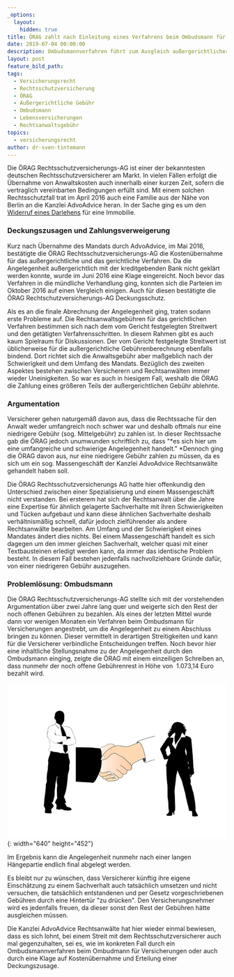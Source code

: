 ```yaml
---
_options:
  layout:
    hidden: true
title: ÖRAG zahlt nach Einleitung eines Verfahrens beim Ombudsmann für Versicherungen
date: 2019-07-04 00:00:00
description: Ombudsmannverfahren führt zum Ausgleich außergerichtlicher Rechtsanwaltskosten
layout: post
feature_bild_path:
tags:
  - Versicherungsrecht
  - Rechtsschutzversicherung
  - ÖRAG
  - Außergerichtliche Gebühr
  - Ombudsmann
  - Lebensversicherungen
  - Rechtsanwaltsgebühr
topics:
  - versicherungsrecht
author: dr-sven-tintemann
---
```


Die ÖRAG Rechtsschutzversicherungs-AG ist einer der bekanntesten deutschen Rechtsschutzversicherer am Markt. In vielen F&auml;llen erfolgt die &Uuml;bernahme von Anwaltskosten auch innerhalb einer kurzen Zeit, sofern die vertraglich vereinbarten Bedingungen erf&uuml;llt sind. Mit einem solchen Rechtsschutzfall trat im April 2016 auch eine Familie aus der N&auml;he von Berlin an die Kanzlei AdvoAdvice heran. In der Sache ging es um den [Widerruf eines Darlehens](https://advoadvice.de/themen/bank-und-kapitalmarktrecht/)&nbsp;f&uuml;r eine Immobilie.&nbsp;

### Deckungszusagen und Zahlungsverweigerung

Kurz nach &Uuml;bernahme des Mandats durch AdvoAdvice, im Mai 2016, best&auml;tigte die ÖRAG Rechtsschutzversicherungs-AG die Kosten&uuml;bernahme f&uuml;r das au&szlig;ergerichtliche und das gerichtliche Verfahren. Da die Angelegenheit au&szlig;ergerichtlich mit der kreditgebenden Bank nicht gekl&auml;rt werden konnte, wurde im Juni 2016 eine Klage eingereicht. Noch bevor das Verfahren in die m&uuml;ndliche Verhandlung ging, konnten sich die Parteien im Oktober 2016 auf einen Vergleich einigen. Auch f&uuml;r diesen best&auml;tigte die ÖRAG Rechtschutzversicherungs-AG Deckungsschutz.

Als es an die finale Abrechnung der Angelegenheit ging, traten sodann erste Probleme auf. Die Rechtsanwaltsgeb&uuml;hren f&uuml;r das gerichtlichen Verfahren bestimmen sich nach dem vom Gericht festgelegten Streitwert und den get&auml;tigten Verfahrensschritten. In diesem Rahmen gibt es auch kaum Spielraum f&uuml;r Diskussionen. Der vom Gericht festgelegte Streitwert ist &uuml;blicherweise f&uuml;r die au&szlig;ergerichtliche Geb&uuml;hrenberechnung ebenfalls bindend. Dort richtet sich die Anwaltsgeb&uuml;hr aber ma&szlig;geblich nach der Schwierigkeit und dem Umfang des Mandats. Bez&uuml;glich des zweiten Aspektes bestehen zwischen Versicherern und Rechtsanw&auml;lten immer wieder Uneinigkeiten. So war es auch in hiesigem Fall, weshalb die ÖRAG die Zahlung eines grö&szlig;eren Teils der au&szlig;ergerichtlichen Geb&uuml;hr ablehnte.

### Argumentation&nbsp;

Versicherer gehen naturgem&auml;&szlig; davon aus, dass die Rechtssache f&uuml;r den Anwalt weder umfangreich noch schwer war und deshalb oftmals nur eine niedrigere Geb&uuml;hr (sog. Mittelgeb&uuml;hr) zu zahlen ist. In dieser Rechtssache gab die ÖRAG jedoch unumwunden schriftlich zu, dass "*es sich hier um eine umfangreiche und schwierige Angelegenheit handelt."&nbsp;*Dennoch ging die ÖRAG davon aus, nur eine niedrigere Geb&uuml;hr zahlen zu m&uuml;ssen, da es sich um ein sog. Massengesch&auml;ft der Kanzlei AdvoAdvice Rechtsanw&auml;lte gehandelt haben soll.

Die ÖRAG Rechtsschutzversicherungs AG hatte hier offenkundig den Unterschied zwischen einer Spezialisierung und einem Massengesch&auml;ft nicht verstanden. Bei ersterem hat sich der Rechtsanwalt &uuml;ber die Jahre eine Expertise f&uuml;r &auml;hnlich gelagerte Sachverhalte mit ihren Schwierigkeiten und T&uuml;cken aufgebaut und kann diese &auml;hnlichen Sachverhalte deshalb verh&auml;ltnism&auml;&szlig;ig schnell, daf&uuml;r jedoch zielf&uuml;hrender als andere Rechtsanw&auml;lte bearbeiten. Am Umfang und der Schwierigkeit eines Mandates &auml;ndert dies nichts. Bei einem Massengesch&auml;ft handelt es sich dagegen um den immer gleichen Sachverhalt, welcher quasi mit einer Textbausteinen erledigt werden kann, da immer das identische Problem besteht. In diesem Fall bestehen jedenfalls nachvollziehbare Gr&uuml;nde daf&uuml;r, von einer niedrigeren Geb&uuml;hr auszugehen.

### Problemlösung: Ombudsmann

Die ÖRAG Rechtsschutzversicherungs-AG stellte sich mit der vorstehenden Argumentation &uuml;ber zwei Jahre lang quer und weigerte sich den Rest der noch offenen Geb&uuml;hren zu bezahlen. Als eines der letzten Mittel wurde dann vor wenigen Monaten ein Verfahren beim Ombudsmann f&uuml;r Versicherungen angestrebt, um die Angelegenheit zu einem Abschluss bringen zu können. Dieser vermittelt in derartigen Streitigkeiten und kann f&uuml;r die Versicherer verbindliche Entscheidungen treffen. Noch bevor hier eine inhaltliche Stellungsnahme zu der Angelegenheit durch den Ombudsmann einging, zeigte die ÖRAG mit einem einzeiligen Schreiben an, dass nunmehr der noch offene Geb&uuml;hrenrest in Höhe von&nbsp; 1.073,14 Euro bezahlt wird.&nbsp;

![Einigung - Foto Pixabay](/uploads/handshake-526408-640.jpg "Zahlung der ÖRAG nach Ombudsmannverfahren"){: width="640" height="452"}

Im Ergebnis kann die Angelegenheit nunmehr nach einer langen H&auml;ngepartie endlich final abgelegt werden.

Es bleibt nur zu w&uuml;nschen, dass Versicherer k&uuml;nftig ihre eigene Einsch&auml;tzung zu einem Sachverhalt auch tats&auml;chlich umsetzen und nicht versuchen, die tats&auml;chlich entstandenen und per Gesetz vorgeschriebenen Geb&uuml;hren durch eine Hintert&uuml;r "zu dr&uuml;cken". Den Versicherungsnehmer wird es jedenfalls freuen, da dieser sonst den Rest der Geb&uuml;hren h&auml;tte ausgleichen m&uuml;ssen.

Die Kanzlei AdvoAdvice Rechtsanw&auml;lte hat hier wieder einmal bewiesen, dass es sich lohnt, bei einem Streit mit dem Rechtsschutzversicherer auch mal gegenzuhalten, sei es, wie im konkreten Fall durch ein Ombudsmannverfahren beim Ombudmann f&uuml;r Versicherungen oder auch durch eine Klage auf Kosten&uuml;bernahme und Erteilung einer Deckungszusage.